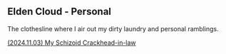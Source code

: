 ## Elden Cloud - Personal
The clothesline where I air out my dirty laundry and personal ramblings.

[(2024.11.03) My Schizoid Crackhead-in-law](/personal/20241103-rex.html)</br>
